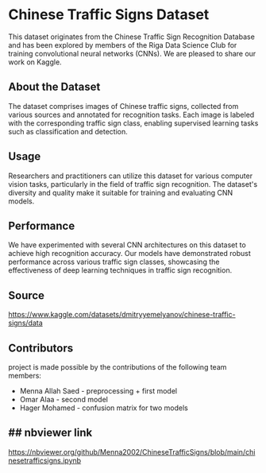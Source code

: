 # Chinese Traffic Signs Dataset

This dataset originates from the Chinese Traffic Sign Recognition Database and has been explored by members of the Riga Data Science Club for training convolutional neural networks (CNNs). We are pleased to share our work on Kaggle.

## About the Dataset

The dataset comprises images of Chinese traffic signs, collected from various sources and annotated for recognition tasks. Each image is labeled with the corresponding traffic sign class, enabling supervised learning tasks such as classification and detection.

## Usage

Researchers and practitioners can utilize this dataset for various computer vision tasks, particularly in the field of traffic sign recognition. The dataset's diversity and quality make it suitable for training and evaluating CNN models.

## Performance

We have experimented with several CNN architectures on this dataset to achieve high recognition accuracy. Our models have demonstrated robust performance across various traffic sign classes, showcasing the effectiveness of deep learning techniques in traffic sign recognition.

## Source

https://www.kaggle.com/datasets/dmitryyemelyanov/chinese-traffic-signs/data

## Contributors

project is made possible by the contributions of the following team members:

- Menna Allah Saed - preprocessing + first model
- Omar Alaa - second model
- Hager Mohamed - confusion matrix for two models

## ## nbviewer link
https://nbviewer.org/github/Menna2002/ChineseTrafficSigns/blob/main/chinesetrafficsigns.ipynb
